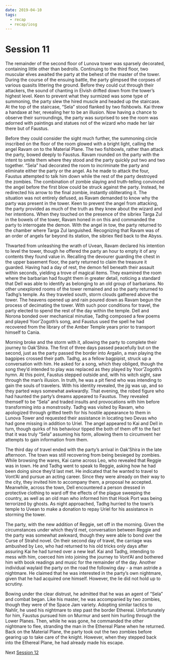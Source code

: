 ```yaml
---
date: 2019-04-10
tags:
  - recap
  - recap/iosg
---
```

# Session 11

The remainder of the second floor of Lunova tower was sparsely decorated, containing little other than bedrolls. Continuing to the third floor, two muscular elves awaited the party at the behest of the master of the tower. During the course of the ensuing battle, the party glimpsed the corpses of various quasits littering the ground. Before they could cut through their attackers, the sound of chanting in Elvish drifted down from the tower’s highest level. Keen to prevent what they surmized was some type of summoning, the party slew the hired muscle and headed up the staircase. At the top of the staircase, “Sela” stood flanked by two fishbowls. Kai threw a handaxe at her, revealing her to be an illusion. Now having a chance to observe their surroundings, the party was surprised to see the room was adorned with paintings and statues not of the wizard who made her lair there but of Faustus.

Before they could consider the sight much further, the summoning circle inscribed on the floor of the room glowed with a bright light, calling the angel Ravam on to the Material Plane. The two fishbowls, rather than attack the party, bowed deeply to Faustus. Ravam rounded on the party with the intent to smite them where they stood and the party quickly put two and two together. “Sela” had decorated the room to incriminate the party and eliminate either the party or the angel. As he made to attack the four, Faustus attempted to talk him down while the rest of the party destroyed the zombies. The combination of zombie slaying and truth-telling convinced the angel before the first blow could be struck against the party. Instead, he redirected his arrow to the final zombie, instantly obliterating it. The situation was not entirely defused, as Ravam demanded to know why the party was present in the tower. Keen to prevent the angel from attacking, the party provided as much of the truth as they knew about the wizard and her intentions. When they touched on the presence of the sibriex Targa Zul in the bowels of the tower, Ravam honed in on this and commanded the party to interrogate the demon. With the angel in tow, the party returned to the chamber where Targa Zul languished. Recognizing that Ravam was of an order of angels far beyond its station, the sibriex fled back to the Abyss.

Thwarted from unleashing the wrath of Uvean, Ravam declared his intention to level the tower, though he offered the party an hour to empty it of any contents they found value in. Recalling the devourer guarding the chest in the upper basement floor, the party returned to claim the treasure it guarded. Having had a day of rest, the demon fell beneath their assault within seconds, yielding a trove of magical items. They examined the room where the barbarian had fought them in greater detail, noticing a standard that Dell was able to identify as belonging to an old group of barbarians. No other unexplored rooms of the tower remained and so the party returned to Tadhg’s temple. As they traveled south, storm clouds gathered above the tower. The heavens opened up and rain poured down as Ravam begun the process of decimating the tower. With such poor conditions for travel, the party elected to spend the rest of the day within the temple. Dell and Norona bonded over mechanical minutiae, Tadhg composed a few poems and played Yoor’Zogoth’s song, and Faustus used the spell he had recovered from the library of the Amber Temple years prior to transport himself to Cania.

Morning broke and the storm with it, allowing the party to complete their journey to Oak’Shira. The first of three days passed peacefully but on the second, just as the party passed the border into Argalin, a man playing the bagpipes crossed their path. Tadhg, as a fellow bagpipist, struck up a conversation with him. He asked for a song, which they obliged, though the song they’d intended to play was replaced as they played by Yoor’Zogoth’s hymn. At this point, Faustus stepped outside and, with his witch sight, saw through the man’s illusion. In truth, he was a pit fiend who was intending to gain the souls of travelers. With his identity revealed, the jig was up, and so they parted ways somewhat awkwardly. That evening, the robed figure who had haunted the party’s dreams appeared to Faustus. They revealed themself to be “Sela” and traded insults and provocations with him before transforming into a monstrosity. Tadhg was visited by Ravam, who apologized through gritted teeth for his hostile appearance to them in Lunova Tower and requested their assistance in locating two Devas who had gone missing in addition to Uriel. The angel appeared to Kai and Dell in turn, though quirks of his behaviour tipped the both of them off to the fact that it was truly “Sela” assuming his form, allowing them to circumvent her attempts to gain information from them.

The third day of travel ended with the party’s arrival in Oak’Shira in the late afternoon. The town was still recovering from being besieged by zombies. While browsing the wares, Kai came across Leo, who revealed that Reggie was in town. He and Tadhg went to speak to Reggie, asking how he had been doing since they’d last met. He indicated that he wanted to travel to Vont’Al and pursue an acting career. Since they were already on their way to the city, they invited him to accompany them, a proposal he accepted. Meanwhile, across the town, Dell encountered a person dressed in protective clothing to ward off the effects of the plague sweeping the country, as well as an old man who informed him that Hook Port was being terrorized by ghosts. As night approached, Tadhg hurried to the town’s temple to Uvean to make a donation to repay Uriel for his assistance in storming the tower.

The party, with the new addition of Reggie, set off in the morning. Given the circumstances under which they’d met, conversation between Reggie and the party was somewhat awkward, though they were able to bond over the Curse of Strahd novel. On their second day of travel, the carriage was ambushed by Leo, who had returned to his old tricks only days after assuring Kai he had turned over a new leaf. Kai and Tadhg, intending to mess with him, coerced him into joining the journey to Vont’Al and bothered him with book readings and music for the remainder of the day. Another individual waylaid the party on the road the following day - a man astride a nightmare. He claimed that he was interested in the party’s own nightmare, given that he had acquired one himself. However, the lie did not hold up to scrutiny.

Bowing under the clear distrust, he admitted that he was an agent of “Sela” and combat began. Like his master, he was accompanied by two zombies, though they were of the Space Jam variety. Adopting similar tactics to Nahlir, he used his nightmare to step past the border Ethereal. Unfortunately for him, Faustus pursued him on Murmur and sent him hurling through the Lower Planes. Then, while he was gone, he commanded the other nightmare to flee, stranding the man in the Ethereal Plane when he returned. Back on the Material Plane, the party took out the two zombies before gearing up to take care of the knight. However, when they stepped back into the Ethereal Plane, he had already made his escape.

Next
[Session 12](Recaps/Isle%20of%20Sleepless%20Graves/Session%2012.md)